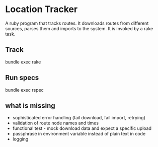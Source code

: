 # Location Tracker

A ruby program that tracks routes.
It downloads routes from different sources, parses them and imports to the system.
It is invoked by a rake task.


## Track
bundle exec rake

## Run specs
bundle exec rspec

## what is missing
- sophisticated error handling (fail download, fail import, retrying)
- validation of route node names and times
- functional test - mock download data and expect a specific upload
- passphrase in environment variable instead of plain text in code
- logging
